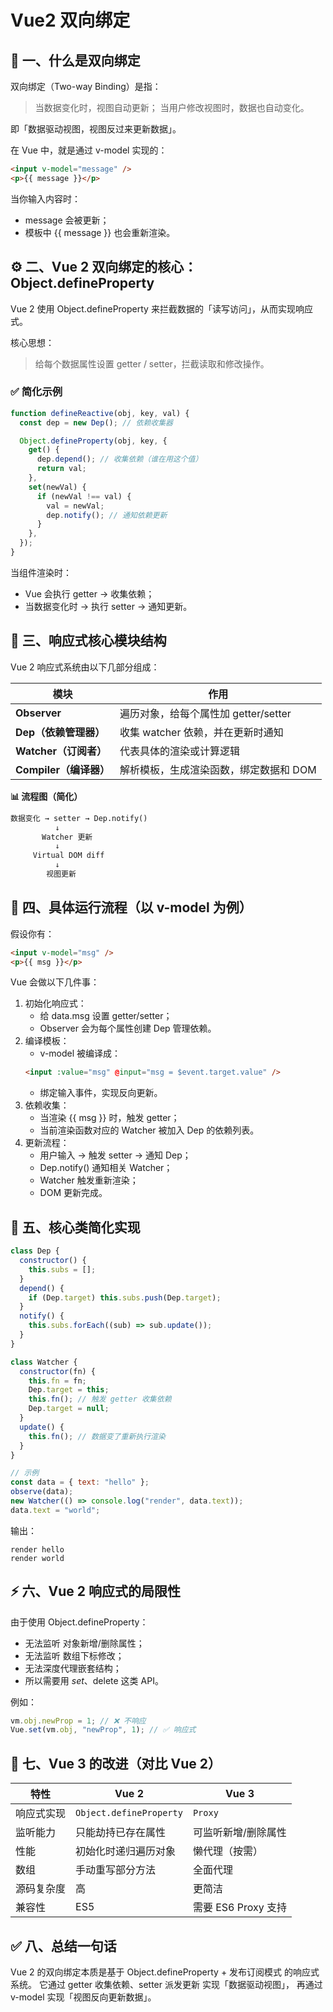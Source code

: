 # Vue2 双向绑定

## 🚀 一、什么是双向绑定

双向绑定（Two-way Binding）是指：

> 当数据变化时，视图自动更新；
> 当用户修改视图时，数据也自动变化。

即「数据驱动视图，视图反过来更新数据」。

在 Vue 中，就是通过 v-model 实现的：

```html
<input v-model="message" />
<p>{{ message }}</p>
```

当你输入内容时：

- message 会被更新；
- 模板中 {{ message }} 也会重新渲染。

## ⚙️ 二、Vue 2 双向绑定的核心：Object.defineProperty

Vue 2 使用 Object.defineProperty 来拦截数据的「读写访问」，从而实现响应式。

核心思想：

> 给每个数据属性设置 getter / setter，拦截读取和修改操作。

### ✅ 简化示例

```js
function defineReactive(obj, key, val) {
  const dep = new Dep(); // 依赖收集器

  Object.defineProperty(obj, key, {
    get() {
      dep.depend(); // 收集依赖（谁在用这个值）
      return val;
    },
    set(newVal) {
      if (newVal !== val) {
        val = newVal;
        dep.notify(); // 通知依赖更新
      }
    },
  });
}
```

当组件渲染时：

- Vue 会执行 getter → 收集依赖；
- 当数据变化时 → 执行 setter → 通知更新。

## 🧩 三、响应式核心模块结构

Vue 2 响应式系统由以下几部分组成：

| 模块                   | 作用                                   |
| ---------------------- | -------------------------------------- |
| **Observer**           | 遍历对象，给每个属性加 getter/setter   |
| **Dep（依赖管理器）**  | 收集 watcher 依赖，并在更新时通知      |
| **Watcher（订阅者）**  | 代表具体的渲染或计算逻辑               |
| **Compiler（编译器）** | 解析模板，生成渲染函数，绑定数据和 DOM |

**📊 流程图（简化）**

```txt
数据变化 → setter → Dep.notify()
          ↓
       Watcher 更新
          ↓
     Virtual DOM diff
          ↓
        视图更新
```

## 🧠 四、具体运行流程（以 v-model 为例）

假设你有：

```html
<input v-model="msg" />
<p>{{ msg }}</p>
```

Vue 会做以下几件事：

1. 初始化响应式：
   - 给 data.msg 设置 getter/setter；
   - Observer 会为每个属性创建 Dep 管理依赖。
2. 编译模板：
   - v-model 被编译成：
   ```html
   <input :value="msg" @input="msg = $event.target.value" />
   ```
   - 绑定输入事件，实现反向更新。
3. 依赖收集：
   - 当渲染 {{ msg }} 时，触发 getter；
   - 当前渲染函数对应的 Watcher 被加入 Dep 的依赖列表。
4. 更新流程：
   - 用户输入 → 触发 setter → 通知 Dep；
   - Dep.notify() 通知相关 Watcher；
   - Watcher 触发重新渲染；
   - DOM 更新完成。

## 🧮 五、核心类简化实现

```js
class Dep {
  constructor() {
    this.subs = [];
  }
  depend() {
    if (Dep.target) this.subs.push(Dep.target);
  }
  notify() {
    this.subs.forEach((sub) => sub.update());
  }
}

class Watcher {
  constructor(fn) {
    this.fn = fn;
    Dep.target = this;
    this.fn(); // 触发 getter 收集依赖
    Dep.target = null;
  }
  update() {
    this.fn(); // 数据变了重新执行渲染
  }
}

// 示例
const data = { text: "hello" };
observe(data);
new Watcher(() => console.log("render", data.text));
data.text = "world";
```

输出：

```text
render hello
render world
```

## ⚡ 六、Vue 2 响应式的局限性

由于使用 Object.defineProperty：

- 无法监听 对象新增/删除属性；
- 无法监听 数组下标修改；
- 无法深度代理嵌套结构；
- 所以需要用 $set、$delete 这类 API。

例如：

```js
vm.obj.newProp = 1; // ❌ 不响应
Vue.set(vm.obj, "newProp", 1); // ✅ 响应式
```

## 🧩 七、Vue 3 的改进（对比 Vue 2）

| 特性       | Vue 2                   | Vue 3               |
| ---------- | ----------------------- | ------------------- |
| 响应式实现 | `Object.defineProperty` | `Proxy`             |
| 监听能力   | 只能劫持已存在属性      | 可监听新增/删除属性 |
| 性能       | 初始化时递归遍历对象    | 懒代理（按需）      |
| 数组       | 手动重写部分方法        | 全面代理            |
| 源码复杂度 | 高                      | 更简洁              |
| 兼容性     | ES5                     | 需要 ES6 Proxy 支持 |

## ✅ 八、总结一句话

Vue 2 的双向绑定本质是基于 Object.defineProperty + 发布订阅模式 的响应式系统。
它通过 getter 收集依赖、setter 派发更新 实现「数据驱动视图」，
再通过 v-model 实现「视图反向更新数据」。
